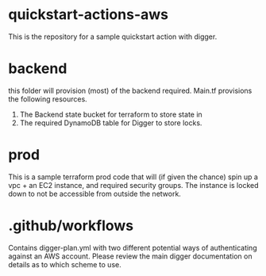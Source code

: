 # quickstart-actions-aws

This is the repository for a sample quickstart action with digger. 

# backend
this folder will provision (most) of the backend required. 
Main.tf provisions the following resources. 

1. The Backend state bucket for terraform to store state in
2. The required DynamoDB table for Digger to store locks. 

# prod
This is a sample terraform prod code that will (if given the chance) spin up a vpc + an EC2 instance, and required security groups. 
The instance is locked down to not be accessible from outside the network. 

# .github/workflows
Contains digger-plan.yml with two different potential ways of authenticating against an AWS account. Please review the main digger documentation on details as to which scheme to use. 
